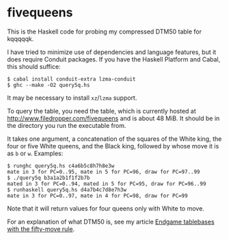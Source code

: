 #  fivequeens

This is the Haskell code for probing my compressed DTM50 table for
kqqqqqk.

I have tried to minimize use of dependencies and language features,
but it does require Conduit packages.  If you have the Haskell Platform
and Cabal, this should suffice:

```Shell
$ cabal install conduit-extra lzma-conduit
$ ghc --make -O2 query5q.hs
```

It may be necessary to install `xz`/`lzma` support.

To query the table, you need the table, which is currently hosted at
http://www.filedropper.com/fivequeens and is about 48 MiB.  It should
be in the directory you run the executable from.

It takes one argument, a concatenation of the squares of the White
king, the four or five White queens, and the Black king, followed by
whose move it is as `b` or `w`.  Examples:

```Shell
$ runghc query5q.hs c4a6b5c8h7h8e3w
mate in 3 for PC=0..95, mate in 5 for PC=96, draw for PC=97..99
$ ./query5q b3a1a2b1f1f2b7b
mated in 3 for PC=0..94, mated in 5 for PC=95, draw for PC=96..99
$ runhaskell query5q.hs d4a7b4c7d8e7h3w
mate in 3 for PC=0..97, mate in 4 for PC=98, draw for PC=99
```

Note that it will return values for four queens only with White
to move.

For an explanation of what DTM50 is, see my article [Endgame tablebases
with the fifty-move rule](http://galen.metapath.org/egtb50/).

